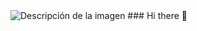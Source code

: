 
<image src="https://www.bits-pilani.ac.in/Uploads/Goa/goaComputersceience/Microcontent/2016-10-3--9-37-20-688_data-science_copy.jpg" alt="Descripción de la imagen">
### Hi there 👋
  
<!--
**SergiQa/SergiQa** is a ✨ _special_ ✨ repository because its `README.md` (this file) appears on your GitHub profile.

Here are some ideas to get you started:

- 🔭 I’m currently working on ...
- 🌱 I’m currently learning ...
- 👯 I’m looking to collaborate on ...
- 🤔 I’m looking for help with ...
- 💬 Ask me about ...
- 📫 How to reach me: ...
- 😄 Pronouns: ...
- ⚡ Fun fact: ...
-->
